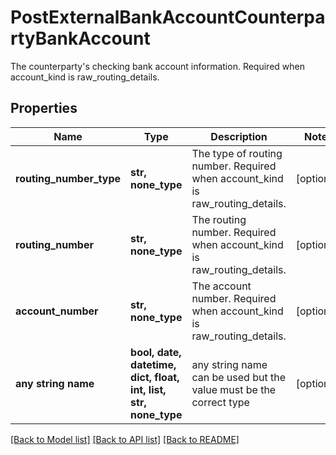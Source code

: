 # PostExternalBankAccountCounterpartyBankAccount

The counterparty's checking bank account information. Required when account_kind is raw_routing_details.

## Properties
Name | Type | Description | Notes
------------ | ------------- | ------------- | -------------
**routing_number_type** | **str, none_type** | The type of routing number. Required when account_kind is raw_routing_details. | [optional] 
**routing_number** | **str, none_type** | The routing number. Required when account_kind is raw_routing_details. | [optional] 
**account_number** | **str, none_type** | The account number. Required when account_kind is raw_routing_details. | [optional] 
**any string name** | **bool, date, datetime, dict, float, int, list, str, none_type** | any string name can be used but the value must be the correct type | [optional]

[[Back to Model list]](../README.md#documentation-for-models) [[Back to API list]](../README.md#documentation-for-api-endpoints) [[Back to README]](../README.md)


